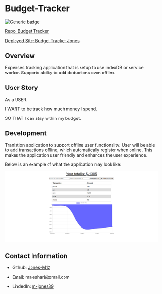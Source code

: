 # Budget-Tracker
[![Generic badge](https://img.shields.io/badge/VERSION-1.1.0-PURPLE.svg)](https://shields.io/)

[Repo: Budget Tracker](https://github.com/Jones-M12/Budget-Tracker)

[Deployed Site: Budget Tracker Jones](https://budgettrackerjones.herokuapp.com/)


## Overview

Expenses tracking application that is setup to use indexDB or service worker. Supports ability to add deductions even offline.

## User Story

As a USER.

I WANT to be track how much money I spend.

SO THAT I can stay within my budget.

## Development 

Tranistion application to support offline user functionality. User will be able to add transactions offline, which automatically register when online. 
This makes the application user friendly and enhances the user experience.

Below is an example of what the application may look like:

![Budget Tracker Demo](./Images/budgettracker.png)


## Contact Information

* Github: [Jones-M12](https://github.com/Jones-M12) 

* Email: malesharj@gmail.com 

* LindedIn: [m-jones89](https://www.linkedin.com/in/m-jones89/)



